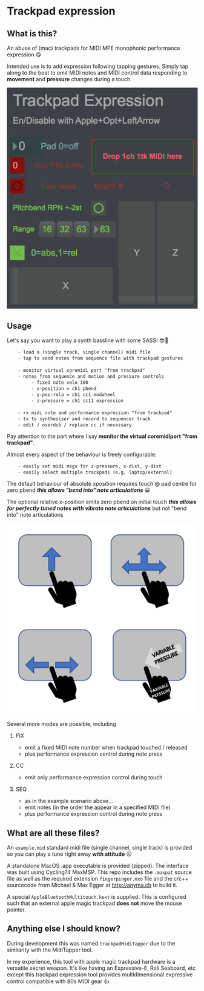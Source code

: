 # Trackpad expression

## What is this?

An abuse of (mac) trackpads for MIDI MPE monophonic performance expression 😋

Intended use is to add expression following tapping gestures. Simply tap along to the beat to emit MIDI notes and MIDI control data responding to **movement** and **pressure** changes during a touch.

![screenshot of interface](doc/trackpad_expression.png)

## Usage

Let's say you want to play a synth bassline with some SASS! 😎🎸 

```
    - load a (single track, single channel) midi file
    - tap to send notes from sequence file with trackpad gestures
    
    - monitor virtual coremidi port "from trackpad"
    - notes from sequence and motion and pressure controls
         - fixed note velo 100
         - x-position = ch1 pbend
         - y-pos-rela = ch1 cc1 modwheel
         - z-pressure = ch1 cc11 expression

    - rx midi note and performance expression "from trackpad"
    - tx to synthesiser and record to sequencer track
    - edit / overdub / replace cc if necessary
```

Pay attention to the part where I say **monitor the virtual coremidiport "from trackpad"**.

Almost every aspect of the behaviour is freely configurable:

```
    - easily set midi msgs for z-pressure, x-dist, y-dist
    - easily select multiple trackpads (e.g. laptop/external) 
```

The default behaviour of absolute xposition requires touch @ pad centre for zero pbend ***this allows "bend into" note articulations*** 😀
    
The optional relative x-position emits zero pbend on initial touch ***this allows for perfectly tuned notes with vibrato note articulations*** but not "bend into" note articulations

![examples of expressive control, touch, side to side, back and forth, variable pressure, bend into, vibrato, etc](doc/gestures.png)

Several more modes are possible, including 

1. FIX
   - emit a fixed MIDI note number when trackpad touched / released
   - plus performance expression control during note press

2. CC
   - emit only performance expression control during touch

3. SEQ
   - as in the example scenario above...
   - emit notes (in the order the appear in a specified MIDI file)
   - plus performance expression control during note press

## What are all these files?

An `example.mid` standard midi file (single channel, single track) is provided so you can play a tune right away **with attitude** 😛

A standalone MacOS .app executable is provided (zipped). The interface was built using Cycling74 MaxMSP. This repo includes the `.maxpat` source file as well as the required extension `fingerpinger.mxo` file and the c/c++ sourcecode from Michael & Max Egger at http://anyma.ch to build it.

A special `AppleBluetoothMultitouch.kext` is supplied. This is configured such that an external apple magic trackpad __does not__ move the mouse pointer.

## Anything else I should know?

During development this was named `trackpadMidiTapper` due to the similarity with the MidiTapper tool.

In my experience, this tool with apple magic trackpad hardware is a versatile secret weapon. It's like having an Expressive-E, Roli Seaboard, etc except this trackpad expression tool provides multidimensional expressive control compatible with 80s MIDI gear 👍
